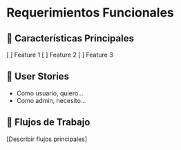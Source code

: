 # Requerimientos Funcionales

## 🎯 Características Principales
[ ] Feature 1
[ ] Feature 2 
[ ] Feature 3

## 👤 User Stories
- Como usuario, quiero...
- Como admin, necesito...

## 🔄 Flujos de Trabajo
[Describir flujos principales]
